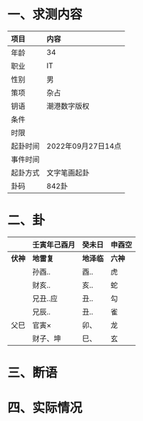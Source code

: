 # 一、求测内容
|项目|内容|
|:-|:-|
|年龄|34|
|职业|IT|
|性别|男|
|策项|杂占|
|钥语|潮港数字版权|
|条件||
|时限||
|起卦时间|2022年09月27日14点|
|事件时间||
|起卦方式|文字笔画起卦|
|卦码|842卦|

# 二、卦
||壬寅年己酉月|癸未日|申酉空|
|:-|:-|:-|:-|
|**伏神**|**地雷复**|**地泽临**|**六神**|
||孙酉..|酉..|虎|
||财亥..|亥..|蛇|
||兄丑..应|丑..|勾|
||兄辰..|丑..|雀|
|父巳|官寅×|卯、|龙|
||财子、坤|巳、|玄|


# 三、断语

# 四、实际情况
